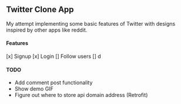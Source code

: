 ## Twitter Clone App
My attempt implementing some basic features of Twitter with designs inspired by other apps like reddit.

#### Features
[x] Signup
[x] Login
[] Follow users
[] d

#### TODO
- Add comment post functionality
- Show demo GIF
- Figure out where to store api domain address (Retrofit)